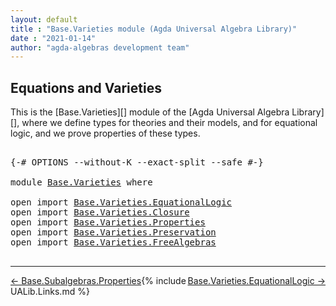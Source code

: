 ```yaml
---
layout: default
title : "Base.Varieties module (Agda Universal Algebra Library)"
date : "2021-01-14"
author: "agda-algebras development team"
---
```


## <a id="equations-and-varieties">Equations and Varieties</a>

This is the [Base.Varieties][] module of the [Agda Universal Algebra Library][], where we define types for theories and their models, and for equational logic, and we prove properties of these types.

<pre class="Agda">

<a id="431" class="Symbol">{-#</a> <a id="435" class="Keyword">OPTIONS</a> <a id="443" class="Pragma">--without-K</a> <a id="455" class="Pragma">--exact-split</a> <a id="469" class="Pragma">--safe</a> <a id="476" class="Symbol">#-}</a>

<a id="481" class="Keyword">module</a> <a id="488" href="Base.Varieties.html" class="Module">Base.Varieties</a> <a id="503" class="Keyword">where</a>

<a id="510" class="Keyword">open</a> <a id="515" class="Keyword">import</a> <a id="522" href="Base.Varieties.EquationalLogic.html" class="Module">Base.Varieties.EquationalLogic</a>
<a id="553" class="Keyword">open</a> <a id="558" class="Keyword">import</a> <a id="565" href="Base.Varieties.Closure.html" class="Module">Base.Varieties.Closure</a>
<a id="588" class="Keyword">open</a> <a id="593" class="Keyword">import</a> <a id="600" href="Base.Varieties.Properties.html" class="Module">Base.Varieties.Properties</a>
<a id="626" class="Keyword">open</a> <a id="631" class="Keyword">import</a> <a id="638" href="Base.Varieties.Preservation.html" class="Module">Base.Varieties.Preservation</a>
<a id="666" class="Keyword">open</a> <a id="671" class="Keyword">import</a> <a id="678" href="Base.Varieties.FreeAlgebras.html" class="Module">Base.Varieties.FreeAlgebras</a>

</pre>

---------------------------------

<span style="float:left;">[← Base.Subalgebras.Properties](Base.Subalgebras.Properties.html)</span>
<span style="float:right;">[Base.Varieties.EquationalLogic →](Base.Varieties.EquationalLogic.html)</span>

{% include UALib.Links.md %}
